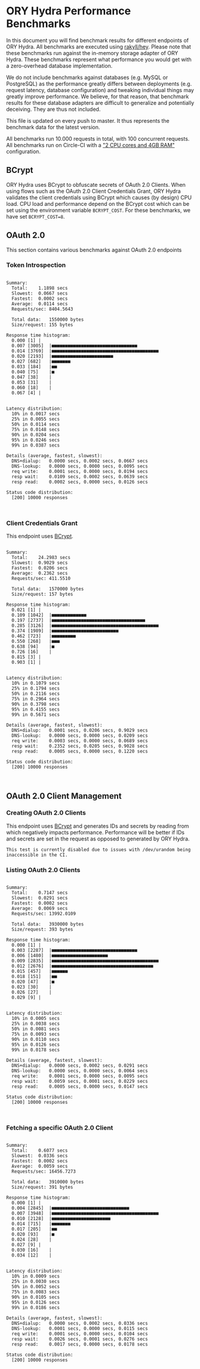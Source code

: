 # ORY Hydra Performance Benchmarks

In this document you will find benchmark results for different endpoints of ORY Hydra. All benchmarks are executed
using [rakyll/hey](https://github.com/rakyll/hey). Please note that these benchmarks run against the in-memory storage
adapter of ORY Hydra. These benchmarks represent what performance you would get with a zero-overhead database implementation.

We do not include benchmarks against databases (e.g. MySQL or PostgreSQL) as the performance greatly differs between
deployments (e.g. request latency, database configuration) and tweaking individual things may greatly improve performance.
We believe, for that reason, that benchmark results for these database adapters are difficult to generalize and potentially
deceiving. They are thus not included.

This file is updated on every push to master. It thus represents the benchmark data for the latest version.

All benchmarks run 10.000 requests in total, with 100 concurrent requests. All benchmarks run on Circle-CI with a
["2 CPU cores and 4GB RAM"](https://support.circleci.com/hc/en-us/articles/360000489307-Why-do-my-tests-take-longer-to-run-on-CircleCI-than-locally-)
configuration.

## BCrypt

ORY Hydra uses BCrypt to obfuscate secrets of OAuth 2.0 Clients. When using flows such as the OAuth 2.0 Client Credentials
Grant, ORY Hydra validates the client credentials using BCrypt which causes (by design) CPU load. CPU load and performance
depend on the BCrypt cost which can be set using the environment variable `BCRYPT_COST`. For these benchmarks,
we have set `BCRYPT_COST=8`.

## OAuth 2.0

This section contains various benchmarks against OAuth 2.0 endpoints

### Token Introspection

```

Summary:
  Total:	1.1898 secs
  Slowest:	0.0667 secs
  Fastest:	0.0002 secs
  Average:	0.0114 secs
  Requests/sec:	8404.5643
  
  Total data:	1550000 bytes
  Size/request:	155 bytes

Response time histogram:
  0.000 [1]	|
  0.007 [3005]	|■■■■■■■■■■■■■■■■■■■■■■■■■■■■■■■■
  0.014 [3769]	|■■■■■■■■■■■■■■■■■■■■■■■■■■■■■■■■■■■■■■■■
  0.020 [2193]	|■■■■■■■■■■■■■■■■■■■■■■■
  0.027 [682]	|■■■■■■■
  0.033 [184]	|■■
  0.040 [75]	|■
  0.047 [38]	|
  0.053 [31]	|
  0.060 [18]	|
  0.067 [4]	|


Latency distribution:
  10% in 0.0017 secs
  25% in 0.0055 secs
  50% in 0.0114 secs
  75% in 0.0148 secs
  90% in 0.0204 secs
  95% in 0.0246 secs
  99% in 0.0387 secs

Details (average, fastest, slowest):
  DNS+dialup:	0.0000 secs, 0.0002 secs, 0.0667 secs
  DNS-lookup:	0.0000 secs, 0.0000 secs, 0.0095 secs
  req write:	0.0001 secs, 0.0000 secs, 0.0194 secs
  resp wait:	0.0109 secs, 0.0002 secs, 0.0639 secs
  resp read:	0.0002 secs, 0.0000 secs, 0.0126 secs

Status code distribution:
  [200]	10000 responses



```

### Client Credentials Grant

This endpoint uses [BCrypt](#bcrypt).

```

Summary:
  Total:	24.2983 secs
  Slowest:	0.9029 secs
  Fastest:	0.0206 secs
  Average:	0.2362 secs
  Requests/sec:	411.5510
  
  Total data:	1570000 bytes
  Size/request:	157 bytes

Response time histogram:
  0.021 [1]	|
  0.109 [1042]	|■■■■■■■■■■■■■
  0.197 [2737]	|■■■■■■■■■■■■■■■■■■■■■■■■■■■■■■■■■■■
  0.285 [3126]	|■■■■■■■■■■■■■■■■■■■■■■■■■■■■■■■■■■■■■■■■
  0.374 [1989]	|■■■■■■■■■■■■■■■■■■■■■■■■■
  0.462 [723]	|■■■■■■■■■
  0.550 [268]	|■■■
  0.638 [94]	|■
  0.726 [16]	|
  0.815 [3]	|
  0.903 [1]	|


Latency distribution:
  10% in 0.1079 secs
  25% in 0.1794 secs
  50% in 0.2116 secs
  75% in 0.2964 secs
  90% in 0.3798 secs
  95% in 0.4155 secs
  99% in 0.5671 secs

Details (average, fastest, slowest):
  DNS+dialup:	0.0001 secs, 0.0206 secs, 0.9029 secs
  DNS-lookup:	0.0000 secs, 0.0000 secs, 0.0209 secs
  req write:	0.0003 secs, 0.0000 secs, 0.0689 secs
  resp wait:	0.2352 secs, 0.0205 secs, 0.9028 secs
  resp read:	0.0005 secs, 0.0000 secs, 0.1220 secs

Status code distribution:
  [200]	10000 responses



```

## OAuth 2.0 Client Management

### Creating OAuth 2.0 Clients

This endpoint uses [BCrypt](#bcrypt) and generates IDs and secrets by reading from  which negatively impacts
performance. Performance will be better if IDs and secrets are set in the request as opposed to generated by ORY Hydra.

```
This test is currently disabled due to issues with /dev/urandom being inaccessible in the CI.
```

### Listing OAuth 2.0 Clients

```

Summary:
  Total:	0.7147 secs
  Slowest:	0.0291 secs
  Fastest:	0.0002 secs
  Average:	0.0069 secs
  Requests/sec:	13992.0109
  
  Total data:	3930000 bytes
  Size/request:	393 bytes

Response time histogram:
  0.000 [1]	|
  0.003 [2287]	|■■■■■■■■■■■■■■■■■■■■■■■■■■■■■■■■
  0.006 [1480]	|■■■■■■■■■■■■■■■■■■■■■
  0.009 [2835]	|■■■■■■■■■■■■■■■■■■■■■■■■■■■■■■■■■■■■■■■■
  0.012 [2676]	|■■■■■■■■■■■■■■■■■■■■■■■■■■■■■■■■■■■■■■
  0.015 [457]	|■■■■■■
  0.018 [151]	|■■
  0.020 [47]	|■
  0.023 [30]	|
  0.026 [27]	|
  0.029 [9]	|


Latency distribution:
  10% in 0.0005 secs
  25% in 0.0038 secs
  50% in 0.0081 secs
  75% in 0.0093 secs
  90% in 0.0110 secs
  95% in 0.0126 secs
  99% in 0.0178 secs

Details (average, fastest, slowest):
  DNS+dialup:	0.0000 secs, 0.0002 secs, 0.0291 secs
  DNS-lookup:	0.0000 secs, 0.0000 secs, 0.0064 secs
  req write:	0.0001 secs, 0.0000 secs, 0.0095 secs
  resp wait:	0.0059 secs, 0.0001 secs, 0.0229 secs
  resp read:	0.0005 secs, 0.0000 secs, 0.0147 secs

Status code distribution:
  [200]	10000 responses



```

### Fetching a specific OAuth 2.0 Client

```

Summary:
  Total:	0.6077 secs
  Slowest:	0.0336 secs
  Fastest:	0.0002 secs
  Average:	0.0059 secs
  Requests/sec:	16456.7273
  
  Total data:	3910000 bytes
  Size/request:	391 bytes

Response time histogram:
  0.000 [1]	|
  0.004 [2845]	|■■■■■■■■■■■■■■■■■■■■■■■■■■■■■
  0.007 [3948]	|■■■■■■■■■■■■■■■■■■■■■■■■■■■■■■■■■■■■■■■■
  0.010 [2128]	|■■■■■■■■■■■■■■■■■■■■■■
  0.014 [715]	|■■■■■■■
  0.017 [205]	|■■
  0.020 [93]	|■
  0.024 [28]	|
  0.027 [9]	|
  0.030 [16]	|
  0.034 [12]	|


Latency distribution:
  10% in 0.0009 secs
  25% in 0.0030 secs
  50% in 0.0052 secs
  75% in 0.0083 secs
  90% in 0.0105 secs
  95% in 0.0126 secs
  99% in 0.0186 secs

Details (average, fastest, slowest):
  DNS+dialup:	0.0000 secs, 0.0002 secs, 0.0336 secs
  DNS-lookup:	0.0001 secs, 0.0000 secs, 0.0115 secs
  req write:	0.0001 secs, 0.0000 secs, 0.0104 secs
  resp wait:	0.0026 secs, 0.0001 secs, 0.0276 secs
  resp read:	0.0017 secs, 0.0000 secs, 0.0178 secs

Status code distribution:
  [200]	10000 responses



```
